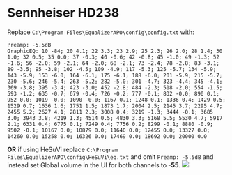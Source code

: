 # Sennheiser HD238
Replace `C:\Program Files\EqualizerAPO\config\config.txt` with:
```
Preamp: -5.5dB
GraphicEQ: 10 -84; 20 4.1; 22 3.3; 23 2.9; 25 2.3; 26 2.0; 28 1.4; 30 1.0; 32 0.5; 35 0.0; 37 -0.3; 40 -0.6; 42 -0.8; 45 -1.0; 49 -1.3; 52 -1.6; 56 -2.0; 59 -2.1; 64 -2.0; 68 -2.1; 73 -2.4; 78 -2.8; 83 -3.1; 89 -3.5; 95 -3.8; 102 -4.5; 109 -4.9; 117 -5.3; 125 -5.7; 134 -5.9; 143 -5.9; 153 -6.0; 164 -6.1; 175 -6.1; 188 -6.0; 201 -5.9; 215 -5.7; 230 -5.6; 246 -5.4; 263 -5.2; 282 -5.0; 301 -4.7; 323 -4.4; 345 -4.1; 369 -3.8; 395 -3.4; 423 -3.0; 452 -2.8; 484 -2.3; 518 -2.0; 554 -1.5; 593 -1.2; 635 -0.7; 679 -0.4; 726 -0.2; 777 -0.1; 832 -0.0; 890 0.1; 952 0.0; 1019 -0.0; 1090 -0.0; 1167 0.1; 1248 0.1; 1336 0.4; 1429 0.5; 1529 0.7; 1636 1.6; 1751 1.5; 1873 1.7; 2004 2.5; 2145 3.7; 2295 4.7; 2455 5.2; 2627 4.1; 2811 2.3; 3008 0.4; 3219 -1.3; 3444 -0.1; 3685 3.0; 3943 3.8; 4219 1.3; 4514 0.5; 4830 3.3; 5168 5.5; 5530 4.7; 5917 2.1; 6331 0.4; 6775 0.1; 7249 0.4; 7756 0.2; 8299 -0.1; 8880 -0.9; 9502 -0.1; 10167 0.0; 10879 0.0; 11640 0.0; 12455 0.0; 13327 0.0; 14260 0.0; 15258 0.0; 16326 0.0; 17469 0.0; 18692 0.0; 20000 0.0
```
**OR** if using HeSuVi replace `C:\Program Files\EqualizerAPO\config\HeSuVi\eq.txt` and omit `Preamp: -5.5dB` and instead set Global volume in the UI for both channels to **-55**.
![](https://raw.githubusercontent.com/jaakkopasanen/AutoEq/master/results/Headphone.com/headphoncecom/onear/Sennheiser%20HD238/Sennheiser%20HD238.png)